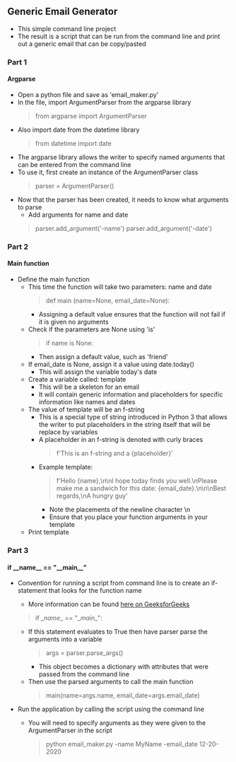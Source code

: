 ## Generic Email Generator
- This simple command line project
- The result is a script that can be run from the command line and print out a generic email that can be copy/pasted

### Part 1  
#### Argparse  
- Open a python file and save as 'email_maker.py'
- In the file, import ArgumentParser from the argparse library
    > from argparse import ArgumentParser  
- Also import date from the datetime library
    > from datetime import date  
- The argparse library allows the writer to specify named arguments that can be entered from the command line
- To use it, first create an instance of the ArgumentParser class
    > parser = ArgumentParser()  
- Now that the parser has been created, it needs to know what arguments to parse
    - Add arguments for name and date
    > parser.add_argument('-name')
    > parser.add_argument('-date')

### Part 2  
#### Main function
- Define the main function
    - This time the function will take two parameters: name and date
        > def main (name=None, email_date=None):   
        - Assigning a default value ensures that the function will not fail if it is given no arguments
    - Check if the parameters are None using 'is'
        > if name is None:
        - Then assign a default value, such as 'friend'
    - If email_date is None, assign it a value using date.today()
        - This will assign the variable today's date
    - Create a variable called: template
        - This will be a skeleton for an email
        - It will contain generic information and placeholders for specific information like names and dates
    - The value of template will be an f-string
        - This is a special type of string introduced in Python 3 that allows the writer to put placeholders in the string itself that will be replace by variables
        - A placeholder in an f-string is denoted with curly braces
            > f'This is an f-string and a {placeholder}'
        - Example template:
            > f'Hello {name},\n\nI hope today finds you well.\nPlease make me a sandwich for this date: {email_date}.\n\n\nBest regards,\nA hungry guy'  
            - Note the placements of the newline character \n
            - Ensure that you place your function arguments in your template
    - Print template

### Part 3
#### if \_\_name_\_ == "\_\_main_\_"
- Convention for running a script from command line is to create an if-statement that looks for the function name
    - More information can be found [here on GeeksforGeeks](https://www.geeksforgeeks.org/what-does-the-if-__name__-__main__-do/)

    > if \__name_\_ == "\__main_\_":
    - If this statement evaluates to True then have parser parse the arguments into a variable
        > args = parser.parse_args()  
        - This object becomes a dictionary with attributes that were passed from the command line
    - Then use the parsed arguments to call the main function 
        > main(name=args.name, email_date=args.email_date)

- Run the application by calling the script using the command line
    - You will need to specify arguments as they were given to the ArgumentParser in the script
        > python email_maker.py -name MyName -email_date 12-20-2020


